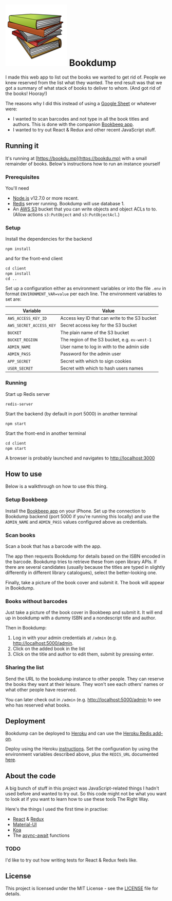 ![Bookdump logo](client/public/android-chrome-192x192.png)
Bookdump 
========

I made this web app to list out the books we wanted to get rid of. People we
knew reserved from the list what they wanted. The end result was that we got
a summary of what stack of books to deliver to whom. (And got rid of the
books! Hooray!)

The reasons why I did this instead of using a
[Google Sheet](https://www.google.com/sheets/about/) or whatever were:

* I wanted to scan barcodes and not type in all the book titles and authors.
  This is done with the companion
  [Bookbeep app](https://github.com/pvtsusi/Bookbeep).
* I wanted to try out React & Redux and other recent JavaScript stuff.

Running it
----------

It's running at [https://bookdu.mp](https://bookdu.mp) with a small remainder
of books. Below's instructions how to run an instance yourself

### Prerequisites

You'll need 

* [Node.js](https://nodejs.org) v12.7.0 or more recent.
* [Redis](https://redis.io) server running. Bookdump will use database 1.
* An [AWS S3](https://aws.amazon.com/s3) bucket that you can write objects
  and object ACLs to to. (Allow actions `s3:PutObject` and `s3:PutObjectAcl`.)

### Setup

Install the dependencies for the backend

    npm install

and for the front-end client

    cd client
    npm install
    cd ..

Set up a configuration either as environment variables or into the file
`.env` in format `ENVIRONMENT_VAR=value` per each line. The environment
variables to set are:

| Variable                | Value                                         |
|-------------------------|-----------------------------------------------|
| `AWS_ACCESS_KEY_ID`     | Access key ID that can write to the S3 bucket |
| `AWS_SECRET_ACCESS_KEY` | Secret access key for the S3 bucket           |
| `BUCKET`                | The plain name of the S3 bucket               |
| `BUCKET_REGION`         | The region of the S3 bucket, e.g. `eu-west-1` |
| `ADMIN_NAME`            | User name to log in with to the admin side    |
| `ADMIN_PASS`            | Password for the admin user                   |
| `APP_SECRET`            | Secret with which to sign cookies             |
| `USER_SECRET`           | Secret with which to hash users names         |

### Running

Start up Redis server

    redis-server

Start the backend (by default in port 5000) in another terminal

    npm start

Start the front-end in another terminal

    cd client
    npm start

A browser is probably launched and navigates to
[http://localhost:3000](http://localhost:3000)

How to use
----------

Below is a walkthrough on how to use this thing.

### Setup Bookbeep

Install the [Bookbeep app](https://github.com/pvtsusi/Bookbeep) on your
iPhone. Set up the connection to Bookdump backend (port 5000 if you're running
this locally) and use the `ADMIN_NAME` and `ADMIN_PASS` values configured
above as credentials.

### Scan books

Scan a book that has a barcode with the app.

The app then requests Bookdump
for details based on the ISBN encoded in the barcode. Bookdump tries to
retrieve these from open library APIs. If there are several candidates
(usually because the titles are typed in slightly differently in different
library catalogues), select the better-looking one.

Finally, take a picture of the book cover and submit it. The book will appear
in Bookdump.

### Books without barcodes

Just take a picture of the book cover in Bookbeep and submit it. It will end
up in bookdump with a dummy ISBN and a nondescript title and author.

Then in Bookdump:

1. Log in with your admin credentials at `/admin`
   (e.g. [http://localhost:5000/admin](http://localhost:5000/admin).
2. Click on the added book in the list
3. Click on the title and author to edit them, submit by pressing enter.

### Sharing the list

Send the URL to the bookdump instance to other people. They can reserve the
books they want at their leisure. They won't see each others' names or what
other people have reserved.

You can later check out in `/admin`
(e.g. [http://localhost:5000/admin](http://localhost:5000/admin) to see who
has reserved what books.

Deployment
----------

Bookdump can be deployed to [Heroku](https://www.heroku.com) and can use the
[Heroku Redis add-on](https://elements.heroku.com/addons/heroku-redis).

Deploy using the Heroku
[instructions](https://devcenter.heroku.com/articles/git). Set the
configuration by using the environment variables described above, plus the
`REDIS_URL` documented
[here](https://devcenter.heroku.com/articles/heroku-redis).

About the code
--------------

A big bunch of stuff in this project was JavaScript-related things I hadn't
used before and wanted to try out. So this code might not be what you want
to look at if you want to learn how to use these tools The Right Way.

Here's the things I used the first time in practise:

* [React](https://reactjs.org) & [Redux](https://redux.js.org)
* [Material-UI](https://material-ui.com)
* [Koa](https://koajs.com)
* The [async-await](https://developer.mozilla.org/en-US/docs/Web/JavaScript/Reference/Statements/async_function) functions

### TODO

I'd like to try out how writing tests for React & Redux feels like.

License
-------

This project is licensed under the MIT License - see the
[LICENSE](LICENSE) file for details.
